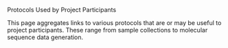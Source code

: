 Protocols Used by Project Participants

This page aggregates links to various protocols that are or may be useful to project participants. 
These range from sample collections to molecular sequence data generation.
